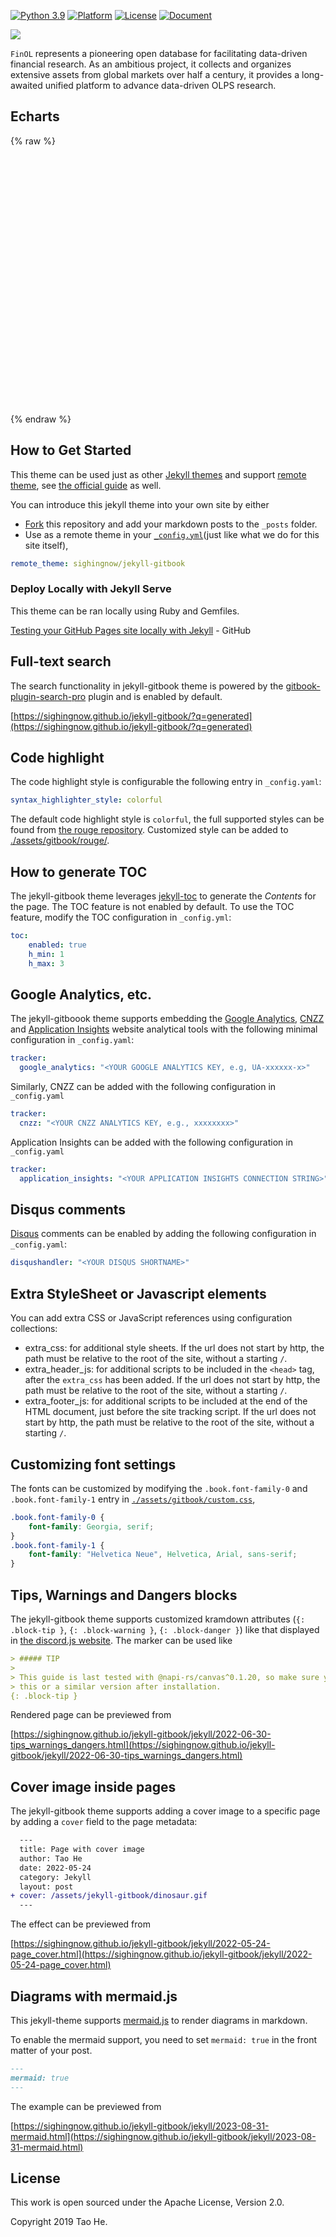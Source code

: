 [![Python 3.9](https://shields.io/badge/python-3.9-blue.svg)](https://www.python.org/downloads/release/python-3916/)
[![Platform](https://img.shields.io/badge/platform-linux%20%7C%20windows%20%7C%20macos-lightgrey)](Platform)
[![License](https://img.shields.io/github/license/jiahaoli57/FinOL)](License)
[![Document](https://img.shields.io/badge/docs-latest-red)](https://finol.readthedocs.io/en/latest/)

[![](https://dcbadge.vercel.app/api/server/3tEwzBBT)](https://discord.gg/3tEwzBBT)

[//]: # ([![GitHub stars]&#40;https://img.shields.io/github/stars/ai4finol/finol?color=orange&#41;]&#40;https://github.com/ai4finol/finol/stargazers&#41;)


``FinOL`` represents a pioneering open database for facilitating data-driven financial research. As an
ambitious project, it collects and organizes extensive assets from global markets over half a century,
it provides a long-awaited unified platform to advance data-driven OLPS research.

## Echarts

{% raw %}
<div id="main" style="width: 900px;height:400px;"></div>

<script type="text/javascript">
  // 在这里编写你的 ECharts 图表代码
  // 例如：
  var chartDom = document.getElementById('main');
  var myChart = echarts.init(chartDom);
  var option;

  option = {
    title: {
      text: 'Line'
    },
    tooltip: {
      trigger: 'axis'
    },
    legend: {
      data: ['Market', 'Best']
    },
    grid: {
      left: '3%',
      right: '4%',
      bottom: '3%',
      containLabel: true
    },
    toolbox: {
      feature: {
        saveAsImage: {}
      }
    },
    xAxis: {
      type: 'category',
      boundaryGap: false,
      data: [1,2,3,4,5,6,7,8,9,10,11,12,13,14,15,16,17,18,19,20,21,22,23,24,25,26,27,28,29,30,31,32,33,34,35,36,37,38,39,40,41,42,43,44,45,46,47,48,49,50,51,52,53,54,55,56,57,58,59,60,61,62,63,64,65,66,67,68,69,70,71,72,73,74,75,76,77,78,79,80,81,82,83,84,85,86,87,88,89,90,91,92,93,94,95,96,97,98,99,100,101,102,103,104,105,106,107,108,109,110,111,112,113,114,115,116,117,118,119,120,121,122,123,124,125,126,127,128,129,130,131,132,133,134,135,136,137,138,139,140,141,142,143,144,145,146,147,148,149,150,151,152,153,154,155,156,157,158,159,160,161,162,163,164,165,166,167,168,169,170,171,172,173,174,175,176,177,178,179,180,181,182,183,184,185,186,187,188,189,190,191,192,193,194,195,196,197,198,199,200,201,202,203,204,205,206,207,208,209,210,211,212,213,214,215,216,217,218,219,220,221,222,223,224,225,226,227,228,229,230,231,232,233,234,235,236,237,238,239,240,241,242,243,244,245,246,247,248,249,250,251,252,253,254,255,256,257,258,259,260,261,262,263,264,265,266,267,268,269,270,271,272,273,274,275,276,277,278,279,280,281,282,283],
      axisLabel: {
        interval: 50 // 每50个显示一个标签
      }
    },
    yAxis: {
      type: 'value'
    },
    series: [
      {
        name: 'Market',
        type: 'line',
        data: [0.994430184,1.005787181,1.00641905,1.002685923,1.004306982,0.99984743,1.011696695,1.004420013,0.996788986,0.995406856,0.996675943,0.997097135,1.007216795,0.994210316,0.998043224,1.001463189,0.996676559,0.985535335,0.972887139,0.974191882,0.979657553,0.98688977,0.997617124,0.99501837,0.991825242,1.002323427,0.997483934,0.995766348,0.993911233,0.990437831,1.008304682,1.013423368,1.005717354,0.998870208,0.992953391,0.988174705,0.982568327,0.9841496,0.987376363,0.993866938,0.991994983,0.989781959,0.983463353,0.969491635,0.962016007,0.950669101,0.944767855,0.93941377,0.927291753,0.931230026,0.930489248,0.937737398,0.928014443,0.912116157,0.922650835,0.902570885,0.896367505,0.90153909,0.893162842,0.903112134,0.903996125,0.897208348,0.886753227,0.878888461,0.876760496,0.87942999,0.910070368,0.9119009,0.893997718,0.891515956,0.896791758,0.9014845,0.898275209,0.891328483,0.882973575,0.883590601,0.876696924,0.891185935,0.903146381,0.907525053,0.912517269,0.927865006,0.916970462,0.920352994,0.911593378,0.900052473,0.89626331,0.891072133,0.899507493,0.921057758,0.915144222,0.915082257,0.902910135,0.90105235,0.893230046,0.872882584,0.879185655,0.881620114,0.883255008,0.878217724,0.902098217,0.899209626,0.908083693,0.909719056,0.901224188,0.903206996,0.891840204,0.89887596,0.89940541,0.90909401,0.903345068,0.90817322,0.919074623,0.915753901,0.909859463,0.89187911,0.898223241,0.910539829,0.902907501,0.900240091,0.890745865,0.890847697,0.895598859,0.898471977,0.890007909,0.883053024,0.875570882,0.870912573,0.866871709,0.859407831,0.860135529,0.850759829,0.858043299,0.867586958,0.881050749,0.884367789,0.881816244,0.888852707,0.888563597,0.889687567,0.875112618,0.874245184,0.876796653,0.871512423,0.865572533,0.884289543,0.888228605,0.898504542,0.897755468,0.897058121,0.891178421,0.88714238,0.882167372,0.887155547,0.890021778,0.889209803,0.892879807,0.888106099,0.879762657,0.889965402,0.880757241,0.871179647,0.863825941,0.865814512,0.872847248,0.877072676,0.86777709,0.857735016,0.856110008,0.854827059,0.85101939,0.857265225,0.869798294,0.878181057,0.8697576,0.877248191,0.891415434,0.917020198,0.946000659,0.951045292,0.958426242,0.944767145,0.966836355,0.962620007,0.964078062,0.955124095,0.946341359,0.949051796,0.952379346,0.950902345,0.967485932,0.952986459,0.9603593,0.960966521,0.953280836,0.959118292,0.95410924,0.947120908,0.948845992,0.941864539,0.937917259,0.94330296,0.93123292,0.924372624,0.925434782,0.92452861,0.950356445,0.957392968,0.95667412,0.943333201,0.934878678,0.933877222,0.918566331,0.919866006,0.925485466,0.929929747,0.933935095,0.922956475,0.917572843,0.908646571,0.904964155,0.911473534,0.901986552,0.896573842,0.894751432,0.903287113,0.905338206,0.910191365,0.924188069,0.920632605,0.925793832,0.955862955,0.96333428,0.955574191,0.958156833,0.959240221,0.949281107,0.946037229,0.943864366,0.961048811,0.953109505,0.963383663,0.968196672,0.972004313,0.986265368,0.972108701,0.962877524,0.950521434,0.952206369,0.942364778,0.946705319,0.944907296,0.929250208,0.928029797,0.937225123,0.944970077,0.959609405,0.955965373,0.962970833,0.947744644,0.939110151,0.933983258,0.930270031,0.933931955,0.923860683,0.923182486,0.917911384,0.927252545,0.932532682,0.932536795,0.925579683,0.932788376,0.936428189,0.962782133,0.962358277,0.954068233,0.948611001,0.956057306,0.952287662,0.948859368,0.950613748,0.951988797,0.94247028]
      },
      {
        name: 'Best',
        type: 'line',
        data: [0.99546432,1.0000001,1.0022676,1.0022676,0.98412645,0.97052103,0.98866212,1.0022676,1.0113373,1.0249426,1.0204078,1.015873,1.0181403,1.0181403,1.0294783,1.0408163,1.0340132,1.0249426,1.0068023,0.988662,0.97052085,0.98412627,0.988662,0.988662,1.0022675,0.9931969,0.988662,0.97959143,0.97052085,0.96598601,0.99546432,1.0022675,0.99092948,0.97732401,0.97052085,0.96825337,0.92743707,0.93424022,0.9319728,0.95238048,0.94104248,0.94784558,0.94330984,0.9342401,0.9342401,0.92743695,0.94104236,0.93650752,0.92290205,0.92063463,0.90929663,0.90702921,0.92516959,0.91156411,0.92290211,0.91609895,0.89795864,0.90702921,0.90929663,0.91156405,0.90702915,0.91156399,0.90702909,0.90702909,0.90249342,0.91836715,0.9523803,0.94557798,0.93423998,0.94104224,0.95918339,0.97278881,0.97505629,0.97278887,0.96145087,0.9569152,0.94330972,0.95918345,0.9682532,0.97052062,0.97732371,0.99319661,0.99092919,0.99999976,0.99546409,0.99092925,0.98639435,0.98866177,0.99319655,0.9999997,0.99546403,0.99546403,0.99546403,0.99773145,0.99773145,0.97959113,0.98866171,0.97959113,0.97052056,0.97278887,0.99092913,0.99319661,0.99773151,0.99773151,0.97959119,0.99319655,0.97505629,0.98185861,0.98412603,0.99319661,0.98866171,0.99319649,1.029478,1.0249423,1.0249423,1.0226749,1.0272107,1.0476185,1.0385479,1.022675,1.011337,1.0090696,1.0181402,1.0272108,1.0249425,1.0204077,1.0136054,1.0090697,1.0113372,0.99773169,1.0022674,0.98639452,0.99092942,0.99773169,1.0113372,1.0045348,1.0068023,1.027211,1.0340133,1.0317458,1.0068023,1.0158728,1.0317457,1.0294782,1.0294782,1.0453511,1.0544217,1.0680271,1.0748293,1.0816325,1.0748293,1.0476184,1.0317456,1.0476184,1.0453509,1.0385478,1.0453509,1.0453509,1.0430834,1.0589564,1.0657587,1.0521532,1.0498857,1.0634912,1.0816324,1.0770967,1.0657587,1.0657587,1.056689,1.0476184,1.0476184,1.0544215,1.0634913,1.0929697,1.072562,1.0793642,1.0907022,1.1043077,1.1405891,1.1496598,1.1519272,1.1337861,1.1473914,1.1292511,1.1201805,1.1020402,1.1020402,1.1043075,1.1043075,1.1020401,1.1269835,1.1111107,1.1043075,1.106575,1.106575,1.113378,1.1156455,1.117913,1.1224487,1.1224487,1.113378,1.1315184,1.1201804,1.0975052,1.0952377,1.1020401,1.1292509,1.136054,1.1405889,1.136054,1.1224486,1.1179129,1.1065749,1.1156454,1.1269834,1.1360539,1.1405888,1.1360539,1.1383214,1.1292509,1.1269834,1.1247159,1.1247159,1.1156454,1.0975051,1.1065748,1.1020399,1.1088431,1.1337856,1.147391,1.1428561,1.1746019,1.1700671,1.1723346,1.174602,1.174602,1.18594,1.1768703,1.18594,1.1927432,1.1791377,1.1927432,1.1882075,1.1791377,1.1836725,1.1723346,1.1700671,1.1632648,1.1632648,1.1519268,1.1541942,1.1496594,1.1337857,1.1337857,1.1519269,1.1496594,1.1587291,1.1564616,1.1428561,1.1337855,1.1269832,1.1224483,1.1179127,1.1247157,1.1133777,1.1111103,1.0929692,1.1043072,1.1043072,1.1043072,1.1065747,1.1247157,1.1337855,1.1587288,1.1519265,1.149659,1.1292505,1.1337854,1.1247156,1.1224481,1.1315179,1.1315179,1.1224481]
      }
    ]
  };

  option && myChart.setOption(option);
</script>
{% endraw %}

## How to Get Started

This theme can be used just as other [Jekyll themes][1] and support [remote theme][12],
see [the official guide][13] as well.

You can introduce this jekyll theme into your own site by either

- [Fork][3] this repository and add your markdown posts to the `_posts` folder.
- Use as a remote theme in your [`_config.yml`][14](just like what we do for this
  site itself),

```yaml
remote_theme: sighingnow/jekyll-gitbook
```

### Deploy Locally with Jekyll Serve

This theme can be ran locally using Ruby and Gemfiles.

[Testing your GitHub Pages site locally with Jekyll](https://docs.github.com/en/pages/setting-up-a-github-pages-site-with-jekyll/testing-your-github-pages-site-locally-with-jekyll) - GitHub

## Full-text search

The search functionality in jekyll-gitbook theme is powered by the [gitbook-plugin-search-pro][5] plugin and is enabled by default.

[https://sighingnow.github.io/jekyll-gitbook/?q=generated](https://sighingnow.github.io/jekyll-gitbook/?q=generated)

## Code highlight

The code highlight style is configurable the following entry in `_config.yaml`:

```yaml
syntax_highlighter_style: colorful
```

The default code highlight style is `colorful`, the full supported styles can be found from [the rouge repository][6]. Customized
style can be added to [./assets/gitbook/rouge/](./assets/gitbook/rouge/).

## How to generate TOC

The jekyll-gitbook theme leverages [jekyll-toc][4] to generate the *Contents* for the page.
The TOC feature is not enabled by default. To use the TOC feature, modify the TOC
configuration in `_config.yml`:

```yaml
toc:
    enabled: true
    h_min: 1
    h_max: 3
```

## Google Analytics, etc.

The jekyll-gitboook theme supports embedding the [Google Analytics][7], [CNZZ][8] and [Application Insights][9] website analytical tools with the following
minimal configuration in `_config.yaml`:

```yaml
tracker:
  google_analytics: "<YOUR GOOGLE ANALYTICS KEY, e.g, UA-xxxxxx-x>"
```

Similarly, CNZZ can be added with the following configuration in `_config.yaml`

```yaml
tracker:
  cnzz: "<YOUR CNZZ ANALYTICS KEY, e.g., xxxxxxxx>"
```

Application Insights can be added with the following configuration in `_config.yaml`

```yaml
tracker:
  application_insights: "<YOUR APPLICATION INSIGHTS CONNECTION STRING>"
```

## Disqus comments

[Disqus](https://disqus.com/) comments can be enabled by adding the following configuration in `_config.yaml`:

```yaml
disqushandler: "<YOUR DISQUS SHORTNAME>"
```

## Extra StyleSheet or Javascript elements

You can add extra CSS or JavaScript references using configuration collections:

- extra_css: for additional style sheets. If the url does not start by http, the path must be relative to the root of the site, without a starting `/`.
- extra_header_js: for additional scripts to be included in the `<head>` tag, after the `extra_css` has been added. If the url does not start by http, the path must be relative to the root of the site, without a starting `/`.
- extra_footer_js: for additional scripts to be included at the end of the HTML document, just before the site tracking script. If the url does not start by http, the path must be relative to the root of the site, without a starting `/`.

## Customizing font settings

The fonts can be customized by modifying the `.book.font-family-0` and `.book.font-family-1` entry in [`./assets/gitbook/custom.css`][10],

```css
.book.font-family-0 {
    font-family: Georgia, serif;
}
.book.font-family-1 {
    font-family: "Helvetica Neue", Helvetica, Arial, sans-serif;
}
```

## Tips, Warnings and Dangers blocks

The jekyll-gitbook theme supports customized kramdown attributes (`{: .block-tip }`, `{: .block-warning }`,
`{: .block-danger }`) like that displayed in [the discord.js website][11]. The marker can be used like

```markdown
> ##### TIP
>
> This guide is last tested with @napi-rs/canvas^0.1.20, so make sure you have
> this or a similar version after installation.
{: .block-tip }
```

Rendered page can be previewed from

[https://sighingnow.github.io/jekyll-gitbook/jekyll/2022-06-30-tips_warnings_dangers.html](https://sighingnow.github.io/jekyll-gitbook/jekyll/2022-06-30-tips_warnings_dangers.html)

## Cover image inside pages

The jekyll-gitbook theme supports adding a cover image to a specific page by adding
a `cover` field to the page metadata:

```diff
  ---
  title: Page with cover image
  author: Tao He
  date: 2022-05-24
  category: Jekyll
  layout: post
+ cover: /assets/jekyll-gitbook/dinosaur.gif
  ---
```

The effect can be previewed from

[https://sighingnow.github.io/jekyll-gitbook/jekyll/2022-05-24-page_cover.html](https://sighingnow.github.io/jekyll-gitbook/jekyll/2022-05-24-page_cover.html)

## Diagrams with mermaid.js

This jekyll-theme supports [mermaid.js](https://mermaid.js.org/) to render diagrams
in markdown.

To enable the mermaid support, you need to set `mermaid: true` in the front matter
of your post.

```markdown
---
mermaid: true
---
```

The example can be previewed from

[https://sighingnow.github.io/jekyll-gitbook/jekyll/2023-08-31-mermaid.html](https://sighingnow.github.io/jekyll-gitbook/jekyll/2023-08-31-mermaid.html)

## License

This work is open sourced under the Apache License, Version 2.0.

Copyright 2019 Tao He.

[1]: finol.official@gmail.com
[2]: https://pages.github.com/themes
[3]: https://github.com/sighingnow/jekyll-gitbook/fork
[4]: https://github.com/allejo/jekyll-toc
[5]: https://github.com/gitbook-plugins/gitbook-plugin-search-pro
[6]: https://github.com/rouge-ruby/rouge/tree/master/lib/rouge/themes
[7]: https://analytics.google.com/analytics/web/
[8]: https://www.cnzz.com/
[9]: https://docs.microsoft.com/en-us/azure/azure-monitor/app/app-insights-overview
[10]: https://github.com/sighingnow/jekyll-gitbook/blob/master/gitbook/custom.css
[11]: https://discordjs.guide/popular-topics/canvas.html#setting-up-napi-rs-canvas
[12]: https://rubygems.org/gems/jekyll-remote-theme
[13]: https://docs.github.com/en/pages/setting-up-a-github-pages-site-with-jekyll/adding-a-theme-to-your-github-pages-site-using-jekyll
[14]: https://github.com/sighingnow/jekyll-gitbook/blob/master/_config.yml
